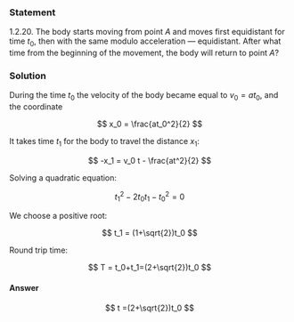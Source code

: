 ###  Statement

$1.2.20.$ The body starts moving from point $A$ and moves first equidistant for time $t_0$, then with the same modulo acceleration — equidistant. After what time from the beginning of the movement, the body will return to point $A$?

### Solution

During the time $t_0$ the velocity of the body became equal to $v_0 = at_0$, and the coordinate

$$
x_0 = \frac{at_0^2}{2}
$$

It takes time $t_1$ for the body to travel the distance $x_1$:

$$
-x_1 = v_0 t - \frac{at^2}{2}
$$

Solving a quadratic equation:

$$
t_1^2 - 2t_0 t_1-t_0^2=0
$$

We choose a positive root:

$$
t_1 = (1+\sqrt{2})t_0
$$

Round trip time:

$$
T = t_0+t_1=(2+\sqrt{2})t_0
$$

#### Answer

$$
t =(2+\sqrt{2})t_0
$$